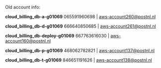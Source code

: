 Old account info:

**cloud_billing_db-a-g01069**
065591960698 | [aws-account260@postnl.nl](mailto:aws-account260@postnl.nl)

**cloud_billing_db-d-g01069**
666640850685 | [aws-account261@postnl.nl](mailto:aws-account261@postnl.nl)

**cloud_billing_db-deploy-g01069**
667763616030 | [aws-account160@postnl.nl](mailto:aws-account160@postnl.nl)

**cloud_billing_db-p-g01069**
468062782821 | [aws-account137@postnl.nl](mailto:aws-account137@postnl.nl)

**cloud_billing_db-t-g01069**
846651191626 | [aws-account138@postnl.nl](mailto:aws-account138@postnl.nl)

